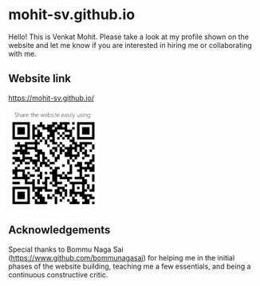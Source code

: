 # mohit-sv.github.io
Hello! This is Venkat Mohit. Please take a look at my profile shown on the website and let me know if you are interested in hiring me or collaborating with me.

## Website link
https://mohit-sv.github.io/

<img src="assets/img/VMS-website.png" alt="qr" width="180"/>

## Acknowledgements
Special thanks to Bommu Naga Sai (https://www.github.com/bommunagasai) for helping me in the initial phases of the website building, teaching me a few essentials, and being a continuous constructive critic.
